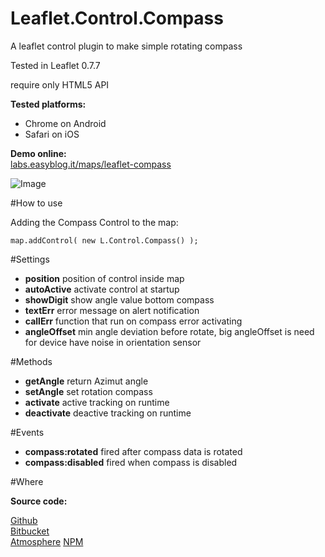 Leaflet.Control.Compass
============

A leaflet control plugin to make simple rotating compass

Tested in Leaflet 0.7.7

require only HTML5 API

**Tested platforms:**
* Chrome on Android
* Safari on iOS

**Demo online:**  
[labs.easyblog.it/maps/leaflet-compass](http://labs.easyblog.it/maps/leaflet-compass/)

![Image](https://raw.githubusercontent.com/stefanocudini/leaflet-compass/master/images/leaflet-compass.png)

#How to use

Adding the Compass Control to the map:

```
map.addControl( new L.Control.Compass() );

```

#Settings

* **position** position of control inside map
* **autoActive** activate control at startup
* **showDigit** show angle value bottom compass
* **textErr** error message on alert notification
* **callErr** function that run on compass error activating
* **angleOffset** min angle deviation before rotate, big angleOffset is need for device have noise in orientation sensor

#Methods

* **getAngle** return Azimut angle
* **setAngle** set rotation compass
* **activate** active tracking on runtime
* **deactivate** deactive tracking on runtime

#Events

* **compass:rotated** fired after compass data is rotated
* **compass:disabled** fired when compass is disabled


#Where

**Source code:**

[Github](https://github.com/stefanocudini/leaflet-compass)  
[Bitbucket](https://bitbucket.org/stefanocudini/leaflet-compass)  
[Atmosphere](https://atmospherejs.com/package/leaflet-compass)
[NPM](https://npmjs.org/package/leaflet-compass)
